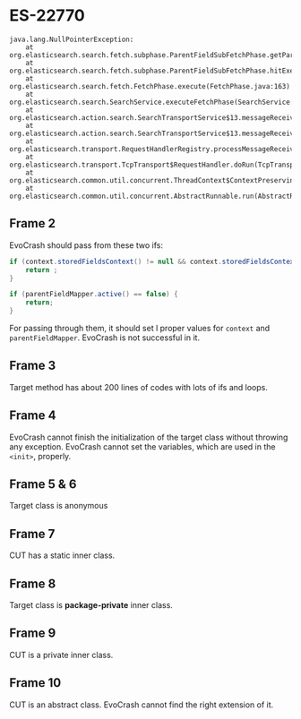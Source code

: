 # ES-22770

```
java.lang.NullPointerException:
	at org.elasticsearch.search.fetch.subphase.ParentFieldSubFetchPhase.getParentId(ParentFieldSubFetchPhase.java:66)
	at org.elasticsearch.search.fetch.subphase.ParentFieldSubFetchPhase.hitExecute(ParentFieldSubFetchPhase.java:49)
	at org.elasticsearch.search.fetch.FetchPhase.execute(FetchPhase.java:163)
	at org.elasticsearch.search.SearchService.executeFetchPhase(SearchService.java:502)
	at org.elasticsearch.action.search.SearchTransportService$13.messageReceived(SearchTransportService.java:356)
	at org.elasticsearch.action.search.SearchTransportService$13.messageReceived(SearchTransportService.java:353)
	at org.elasticsearch.transport.RequestHandlerRegistry.processMessageReceived(RequestHandlerRegistry.java:69)
	at org.elasticsearch.transport.TcpTransport$RequestHandler.doRun(TcpTransport.java:1385)
	at org.elasticsearch.common.util.concurrent.ThreadContext$ContextPreservingAbstractRunnable.doRun(ThreadContext.java:527)
	at org.elasticsearch.common.util.concurrent.AbstractRunnable.run(AbstractRunnable.java:37)
```

## Frame 2
EvoCrash should pass from these two ifs:

```java
if (context.storedFieldsContext() != null && context.storedFieldsContext().fetchFields() == false) {
    return ;
}
```

```java
if (parentFieldMapper.active() == false) {
    return;
}
```

For passing through them, it should set l proper values for `context` and `parentFieldMapper`. EvoCrash is not successful in it.


## Frame 3
Target method has about 200 lines of codes with lots of ifs and loops.

## Frame 4
EvoCrash cannot finish the initialization of the target class without throwing any exception. EvoCrash cannot set the variables, which are used in the `<init>`, properly.


## Frame 5 & 6
Target class is anonymous

## Frame 7
CUT has a static inner class.


## Frame 8
Target class is **package-private** inner class.


## Frame 9
CUT is a private inner class.

## Frame 10
CUT is an abstract class. EvoCrash cannot find the right extension of it.
